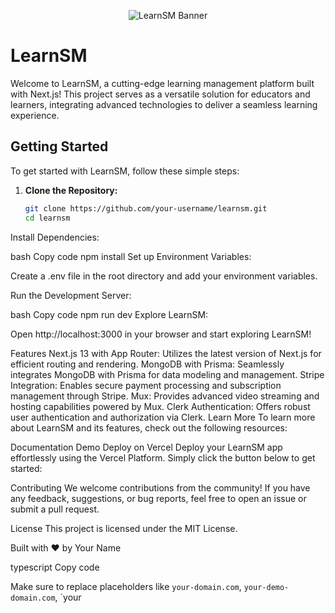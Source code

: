 <!-- Project Banner -->
<p align="center">
  <img src="https://your-domain.com/learnsm-banner.png" alt="LearnSM Banner">
</p>

<!-- Project Description -->
# LearnSM

Welcome to LearnSM, a cutting-edge learning management platform built with Next.js! This project serves as a versatile solution for educators and learners, integrating advanced technologies to deliver a seamless learning experience.

## Getting Started

To get started with LearnSM, follow these simple steps:

1. **Clone the Repository:**

   ```bash
   git clone https://github.com/your-username/learnsm.git
   cd learnsm
Install Dependencies:

bash
Copy code
npm install
Set up Environment Variables:

Create a .env file in the root directory and add your environment variables.

Run the Development Server:

bash
Copy code
npm run dev
Explore LearnSM:

Open http://localhost:3000 in your browser and start exploring LearnSM!

Features
Next.js 13 with App Router: Utilizes the latest version of Next.js for efficient routing and rendering.
MongoDB with Prisma: Seamlessly integrates MongoDB with Prisma for data modeling and management.
Stripe Integration: Enables secure payment processing and subscription management through Stripe.
Mux: Provides advanced video streaming and hosting capabilities powered by Mux.
Clerk Authentication: Offers robust user authentication and authorization via Clerk.
Learn More
To learn more about LearnSM and its features, check out the following resources:

Documentation
Demo
Deploy on Vercel
Deploy your LearnSM app effortlessly using the Vercel Platform. Simply click the button below to get started:


Contributing
We welcome contributions from the community! If you have any feedback, suggestions, or bug reports, feel free to open an issue or submit a pull request.

License
This project is licensed under the MIT License.

Built with ❤️ by Your Name

typescript
Copy code

Make sure to replace placeholders like `your-domain.com`, `your-demo-domain.com`, `your
